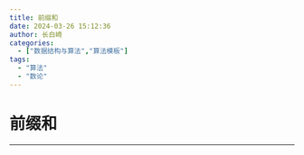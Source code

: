 ```yaml
---
title: 前缀和
date: 2024-03-26 15:12:36
author: 长白崎
categories:
  - ["数据结构与算法","算法模板"]
tags:
  - "算法"
  - "数论"
---
```


# 前缀和

---

